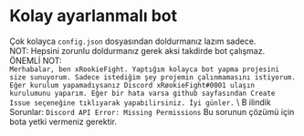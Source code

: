 # Kolay ayarlanmalı bot
Çok kolayca `config.json` dosyasından doldurmanız lazım sadece. \
NOT: Hepsini zorunlu doldurmanız gerek aksi takdirde bot çalışmaz. \
ÖNEMLİ NOT: \
`Merhabalar, ben xRookieFight. Yaptığım kolayca bot yapma projesini size sunuyorum. Sadece istediğim şey projemin çalınmamasını istiyorum. Eğer kurulum yapamadıysanız Discord xRøokieFight#0001 ulaşın kurulumunu yaparım. Eğer bir hata varsa github sayfasından Create Issue seçeneğine tıklıyarak yapabilirsiniz. İyi günler.`
\ B
ilindik Sorunlar:
`Discord API Error: Missing Permissions`
Bu sorunun çözümü için bota yetki vermeniz gerektir.
